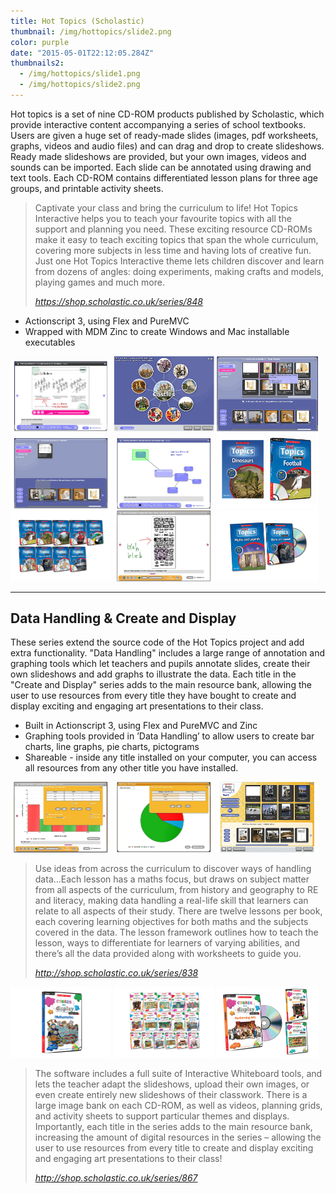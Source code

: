 ```yaml
---
title: Hot Topics (Scholastic)
thumbnail: /img/hottopics/slide2.png
color: purple
date: "2015-05-01T22:12:05.284Z"
thumbnails2:
  - /img/hottopics/slide1.png
  - /img/hottopics/slide2.png
---
```


Hot topics is a set of nine CD-ROM products published by Scholastic, which provide interactive content accompanying a series of school textbooks. Users are given a huge set of ready-made slides (images, pdf worksheets, graphs, videos and audio files) and can drag and drop to create slideshows. Ready made slideshows are provided, but your own images, videos and sounds can be imported. Each slide can be annotated using drawing and text tools. Each CD-ROM contains differentiated lesson plans for three age groups, and printable activity sheets.

> Captivate your class and bring the curriculum to life! Hot Topics Interactive helps you to teach your favourite topics with all the support and planning you need. These exciting resource CD-ROMs make it easy to teach exciting topics that span the whole curriculum, covering more subjects in less time and having lots of creative fun. Just one Hot Topics Interactive theme lets children discover and learn from dozens of angles: doing experiments, making crafts and models, playing games and much more.
>
> <cite><a href="https://shop.scholastic.co.uk/series/848">https://shop.scholastic.co.uk/series/848</a></cite>

* Actionscript 3, using Flex and PureMVC
* Wrapped with MDM Zinc to create Windows and Mac installable executables

<a target="_blank" href="/img/hottopics/slide1.png"><img src="/img/hottopics/slide1.png" style="width: 32%;"/></a>
<a target="_blank" href="/img/hottopics/slide2.png"><img src="/img/hottopics/slide2.png" style="width: 32%;"/></a>
<a target="_blank" href="/img/hottopics/slide3.png"><img src="/img/hottopics/slide3.png" style="width: 32%;"/></a>
<a target="_blank" href="/img/hottopics/slide4.png"><img src="/img/hottopics/slide4.png" style="width: 32%;"/></a>
<a target="_blank" href="/img/hottopics/slide6.png"><img src="/img/hottopics/slide6.png" style="width: 32%;"/></a>
<a target="_blank" href="/img/hottopics/slide7.png"><img src="/img/hottopics/slide7.png" style="width: 32%;"/></a>
<a target="_blank" href="/img/hottopics/slide8.png"><img src="/img/hottopics/slide8.png" style="width: 32%;"/></a>
<a target="_blank" href="/img/hottopics/slide9.png"><img src="/img/hottopics/slide9.png" style="width: 32%;"/></a>
<a target="_blank" href="/img/hottopics/slide11.png"><img src="/img/hottopics/slide11.png" style="width: 32%;"/></a>

<hr/>

## Data Handling & Create and Display

These series extend the source code of the Hot Topics project and add extra functionality. "Data Handling" includes a large range of annotation and graphing tools which let teachers and pupils annotate slides, create their own slideshows and add graphs to illustrate the data. Each title in the "Create and Display" series adds to the main resource bank, allowing the user to use resources from every title they have bought to create and display exciting and engaging art presentations to their class.


* Built in Actionscript 3, using Flex and PureMVC and Zinc
* Graphing tools provided in &#8217;Data Handling&#8217; to allow users to create bar charts, line graphs, pie charts, pictograms
* Shareable - inside any title installed on your computer, you can access all resources from any other title you have installed.


<a target="_blank" href="/img/datahandling/slide1.png"><img src="/img/datahandling/slide1.png" style="width: 32%;"/></a>
<a target="_blank" href="/img/datahandling/slide2.png"><img src="/img/datahandling/slide2.png" style="width: 32%;"/></a>
<a target="_blank" href="/img/datahandling/slide3.png"><img src="/img/datahandling/slide3.png" style="width: 32%;"/></a>

> Use ideas from across the curriculum to discover ways of handling data...Each lesson has a maths focus, but draws on subject matter from all aspects of the curriculum, from history and geography to RE and literacy, making data handling a real-life skill that learners can relate to all aspects of their study. There are twelve lessons per book, each covering learning objectives for both maths and the subjects covered in the data. The lesson framework outlines how to teach the lesson, ways to differentiate for learners of varying abilities, and there’s all the data provided along with worksheets to guide you.
>
> <cite><a target="_blank"  href="http://shop.scholastic.co.uk/series/838">http://shop.scholastic.co.uk/series/838</a></cite>



<a target="_blank" href="/img/createanddisplay/slide1.png"><img src="/img/createanddisplay/slide1.png" style="width: 32%;"/></a>
<a target="_blank" href="/img/createanddisplay/slide2.png"><img src="/img/createanddisplay/slide2.png" style="width: 32%;"/></a>
<a target="_blank" href="/img/createanddisplay/slide3.png"><img src="/img/createanddisplay/slide3.png" style="width: 32%;"/></a>


> The software includes a full suite of Interactive Whiteboard tools, and lets the teacher adapt the slideshows, upload their own images, or even create entirely new slideshows of their classwork. There is a large image bank on each CD-ROM, as well as videos, planning grids, and activity sheets to support particular themes and displays. Importantly, each title in the series adds to the main resource bank, increasing the amount of digital resources in the series – allowing the user to use resources from every title to create and display exciting and engaging art presentations to their class!
>
> <cite><a target="_blank"  href="http://shop.scholastic.co.uk/series/867">http://shop.scholastic.co.uk/series/867</a></cite>
